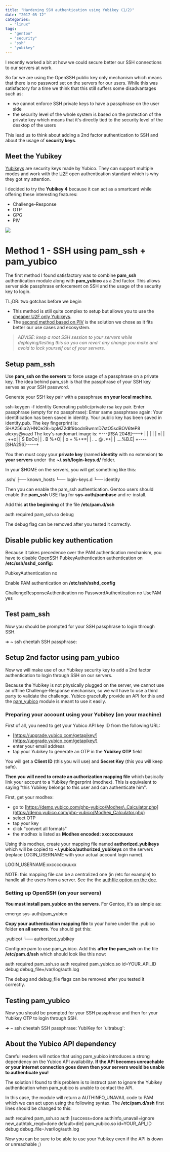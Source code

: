 ```yaml
---
title: "Hardening SSH authentication using Yubikey (1/2)"
date: "2017-05-12"
categories: 
  - "linux"
tags: 
  - "gentoo"
  - "security"
  - "ssh"
  - "yubikey"
---
```


I recently worked a bit at how we could secure better our SSH connections to our servers at work.

So far we are using the OpenSSH public key only mechanism which means that there is no password set on the servers for our users. While this was satisfactory for a time we think that this still suffers some disadvantages such as:

- we cannot enforce SSH private keys to have a passphrase on the user side
- the security level of the whole system is based on the protection of the private key which means that it's directly tied to the security level of the desktop of the users

This lead us to think about adding a 2nd factor authentication to SSH and about the usage of **security keys**.

## Meet the Yubikey

[Yubikeys](https://www.yubico.com/products/yubikey-hardware/) are security keys made by Yubico. They can support multiple modes and work with the [U2F](https://en.wikipedia.org/wiki/Universal_2nd_Factor) open authentication standard which is why they got my attention.

I decided to try the **Yubikey 4** because it can act as a smartcard while offering these interesting features:

- Challenge-Response
- OTP
- GPG
- PIV

![](images/YubiKey-4-1000-2016.png)

# Method 1 - SSH using pam\_ssh + pam\_yubico

The first method I found satisfactory was to combine **pam\_ssh** authentication module along with **pam\_yubico** as a 2nd factor. This allows server side passphrase enforcement on SSH and the usage of the security key to login.

TL;DR: two gotchas before we begin

- This method is still quite complex to setup but allows you to use the [cheaper U2F only Yubikeys](https://www.yubico.com/product/fido-u2f-security-key/).
- The [second method based on PIV](http://www.ultrabug.fr/hardening-ssh-authentication-using-yubikey-22/) is the solution we chose as it fits better our use cases and ecosystem.

> _ADVISE: keep a root SSH session to your servers while deploying/testing this so you can revert any change you make and avoid to lock yourself out of your servers._

## Setup pam\_ssh

Use **pam\_ssh on the servers** to force usage of a passphrase on a private key. The idea behind pam\_ssh is that the passphrase of your SSH key serves as your SSH password.

Generate your SSH key pair with a passphrase **on your local machine**.

ssh-keygen -f identity
Generating public/private rsa key pair.
Enter passphrase (empty for no passphrase): 
Enter same passphrase again: 
Your identification has been saved in identity.
Your public key has been saved in identity.pub.
The key fingerprint is:
SHA256:a2/HNCe28+bpMZ2dIf9bodnBwnmD7stO5sdBOV6teP8 alexys@yazd
The key's randomart image is:
+---\[RSA 2048\]----+
|                 |
|                 |
|                o|
|            . ++o|
|        S    BoOo|
|         .  B %+O|
|        o  + %+\*=|
|       . .. @ .\*+|
|         ....%B.E|
+----\[SHA256\]-----+

You then must copy your **private key** (named **identity** with no extension) **to your servers** under  the **~/.ssh/login-keys.d/** folder.

In your $HOME on the servers, you will get something like this:

.ssh/
├── known\_hosts
└── login-keys.d
    └── identity

Then you can enable the pam\_ssh authentication. Gentoo users should enable the **pam\_ssh** USE flag for **sys-auth/pambase** and re-install.

Add this **at the beginning** of the file **/etc/pam.d/ssh**

auth    required    pam\_ssh.so debug

The debug flag can be removed after you tested it correctly.

## Disable public key authentication

Because it takes precedence over the PAM authentication mechanism, you have to disable OpenSSH PubkeyAuthentication authentication on **/etc/ssh/sshd\_config:**

PubkeyAuthentication no

Enable PAM authentication on **/etc/ssh/sshd\_config**

ChallengeResponseAuthentication no
PasswordAuthentication no
UsePAM yes

## Test pam\_ssh

Now you should be prompted for your SSH passphrase to login through SSH.

➜  ~ ssh cheetah
SSH passphrase:

## Setup 2nd factor using pam\_yubico

Now we will make use of our Yubikey security key to add a 2nd factor authentication to login through SSH on our servers.

Because the Yubikey is not physically plugged on the server, we cannot use an offline Challenge-Response mechanism, so we will have to use a third party to validate the challenge. Yubico gracefully provide an API for this and the [pam\_yubico](https://github.com/Yubico/yubico-pam) module is meant to use it easily.

### Preparing your account using your Yubikey (on your machine)

First of all, you need to get your Yubico API key ID from the following URL:

- [https://upgrade.yubico.com/getapikey/](https://upgrade.yubico.com/getapikey/)
- enter your email address
- tap your Yubikey to generate an OTP in the **Yubikey OTP** field

You will get a **Client ID** (this you will use) and **Secret Key** (this you will keep safe).

**Then you will need to create an authorization mapping file** which basically link your account to a Yubikey fingerprint (modhex). This is equivalent to saying "this Yubikey belongs to this user and can authenticate him".

First, get your modhex:

- go to [https://demo.yubico.com/php-yubico/Modhex\_Calculator.php](https://demo.yubico.com/php-yubico/Modhex_Calculator.php)
- select OTP
- tap your key
- click "convert all formats"
- the modhex is listed as **Modhex encoded: xxccccxxuuxx**

Using this modhex, create your mapping file named **authorized\_yubikeys** which will be copied to **~/.yubico/authorized\_yubikeys** on the servers (replace LOGIN\_USERNAME with your actual account login name).

LOGIN\_USERNAME:xxccccxxuuxx

NOTE: this mapping file can be a centralized one (in /etc for example) to handle all the users from a server. See the the [authfile option on the doc](https://github.com/Yubico/yubico-pam#configuration).

### Setting up OpenSSH (on your servers)

**You must install pam\_yubico on the servers**. For Gentoo, it's as simple as:

emerge sys-auth/pam\_yubico

**Copy your authentication mapping file** to your home under the .yubico folder **on all servers**. You should get this:

.yubico/
└── authorized\_yubikey

Configure pam to use pam\_yubico. Add this **after the pam\_ssh** on the file **/etc/pam.d/ssh** which should look like this now:

auth    required    pam\_ssh.so
auth    required    pam\_yubico.so id=YOUR\_API\_ID debug debug\_file=/var/log/auth.log

The debug and debug\_file flags can be removed after you tested it correctly.

## Testing pam\_yubico

Now you should be prompted for your SSH passphrase and then for your Yubikey OTP to login through SSH.

➜  ~ ssh cheetah
SSH passphrase: 
YubiKey for \`ultrabug':

## About the Yubico API dependency

Careful readers will notice that using pam\_yubico introduces a strong dependency on the Yubico API availability. **If the API becomes unreachable or your internet connection goes down then your servers would be unable to authenticate you!**

The solution I found to this problem is to instruct pam to ignore the Yubikey authentication when pam\_yubico is unable to contact the API.

In this case, the module will return a AUTHINFO\_UNAVAIL code to PAM which we can act upon using the following syntax. The **/etc/pam.d/ssh** first lines should be changed to this:

auth    required    pam\_ssh.so
auth    \[success=done authinfo\_unavail=ignore new\_authtok\_reqd=done default=die\]    pam\_yubico.so id=YOUR\_API\_ID debug debug\_file=/var/log/auth.log

Now you can be sure to be able to use your Yubikey even if the API is down or unreachable ;)
